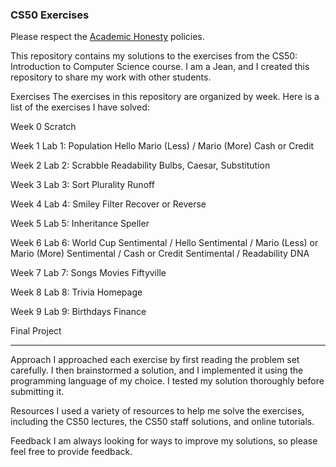 ### CS50 Exercises

Please respect the [Academic Honesty](https://cs50.harvard.edu/x/2024/honesty/) policies.

This repository contains my solutions to the exercises from the CS50: Introduction to Computer Science course. I am a Jean, and I created this repository to share my work with other students.

Exercises
The exercises in this repository are organized by week. Here is a list of the exercises I have solved:

Week 0
 Scratch

Week 1
 Lab 1: Population
 Hello
 Mario (Less) / Mario (More)
 Cash or Credit

Week 2
 Lab 2: Scrabble
 Readability
 Bulbs, Caesar, Substitution

Week 3
 Lab 3: Sort
 Plurality
 Runoff

Week 4
 Lab 4: Smiley
 Filter
 Recover or Reverse

Week 5
 Lab 5: Inheritance
 Speller

Week 6
 Lab 6: World Cup
 Sentimental / Hello
 Sentimental / Mario (Less) or Mario (More)
 Sentimental / Cash or Credit
 Sentimental / Readability
 DNA

Week 7
 Lab 7: Songs
 Movies
 Fiftyville

Week 8
 Lab 8: Trivia
 Homepage

Week 9
 Lab 9: Birthdays
 Finance

Final Project
_______________
Approach
I approached each exercise by first reading the problem set carefully. I then brainstormed a solution, and I implemented it using the programming language of my choice. I tested my solution thoroughly before submitting it.

Resources
I used a variety of resources to help me solve the exercises, including the CS50 lectures, the CS50 staff solutions, and online tutorials.

Feedback
I am always looking for ways to improve my solutions, so please feel free to provide feedback.
